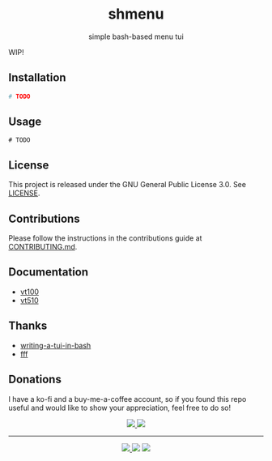 <h1 align="center">shmenu</h1>
<p align="center">
  simple bash-based menu tui
</p>

WIP!

## Installation
```sh
# TODO
```

## Usage
```
# TODO
```

## License
This project is released under the GNU General Public License 3.0. See [LICENSE](LICENSE).

## Contributions
Please follow the instructions in the contributions guide at [CONTRIBUTING.md](CONTRIBUTING.md).

## Documentation
- [vt100](https://vt100.net/docs/vt100-ug/contents.html)
- [vt510](https://vt100.net/docs/vt510-rm/contents.html)

## Thanks
- [writing-a-tui-in-bash](https://github.com/dylanaraps/writing-a-tui-in-bash)
- [fff](https://github.com/dylanaraps/fff)

## Donations
I have a ko-fi and a buy-me-a-coffee account, so if you found this repo useful and would like to show your appreciation, feel free to do so!

<p align="center">
<a href="https://ko-fi.com/duclos">
<img src="https://img.shields.io/badge/donation-ko--fi-red.svg">
</a>

<a href="https://www.buymeacoffee.com/danielduclos">
<img src="https://img.shields.io/badge/donation-buy--me--coffee-green.svg">
</a>

</p>

---
<p align="center">
<a href="https://github.com/duclos-cavalcanti/templates/LICENSE">
  <img src="https://img.shields.io/badge/license-GPL3-green.svg" />
</a>
<a>
  <img src="https://img.shields.io/github/languages/code-size/duclos-cavalcanti/shmenu.svg" />
</a>
<a>
  <img src="https://img.shields.io/github/commit-activity/m/duclos-cavalcanti/shmenu.svg" />
</a>
